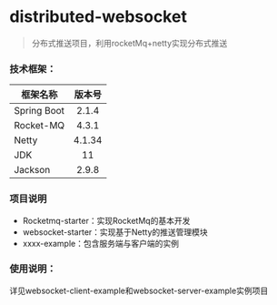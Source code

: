 # distributed-websocket
> 分布式推送项目，利用rocketMq+netty实现分布式推送

### 技术框架：

| 框架名称    | 版本号 |
| ----------- | :----: |
| Spring Boot | 2.1.4  |
| Rocket-MQ   | 4.3.1  |
| Netty       | 4.1.34 |
| JDK         |   11   |
| Jackson     | 2.9.8  |

### 项目说明

- Rocketmq-starter：实现RocketMq的基本开发
- websocket-starter：实现基于Netty的推送管理模块
- xxxx-example：包含服务端与客户端的实例

### 使用说明：

详见websocket-client-example和websocket-server-example实例项目

